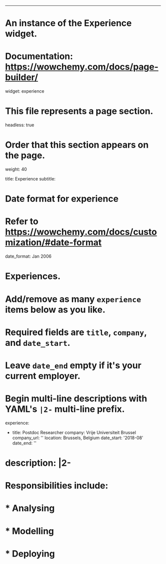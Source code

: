 ---
# An instance of the Experience widget.
# Documentation: https://wowchemy.com/docs/page-builder/
widget: experience

# This file represents a page section.
headless: true

# Order that this section appears on the page.
weight: 40

title: Experience
subtitle:

# Date format for experience
#   Refer to https://wowchemy.com/docs/customization/#date-format
date_format: Jan 2006

# Experiences.
#   Add/remove as many `experience` items below as you like.
#   Required fields are `title`, `company`, and `date_start`.
#   Leave `date_end` empty if it's your current employer.
#   Begin multi-line descriptions with YAML's `|2-` multi-line prefix.
experience:
  - title: Postdoc Researcher
    company: Vrije Universiteit Brussel
    company_url: ''
    location: Brussels, Belgium
    date_start: '2018-08'
    date_end: ''
#    description: |2-
#        Responsibilities include:
        
#        * Analysing
#        * Modelling
#        * Deploying
        

